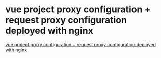 # vue project proxy configuration + request proxy configuration deployed with nginx
[vue project proxy configuration + request proxy configuration deployed with nginx](https://aiwithcloud.com/2022/09/15/vue_project_proxy_configuration__request_proxy_configuration_deployed_with_nginx/)